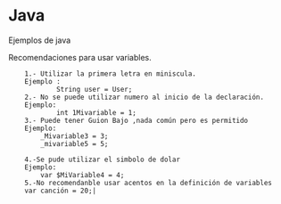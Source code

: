 # Java
Ejemplos de java


Recomendaciones para usar variables.

        1.- Utilizar la primera letra en miniscula.
        Ejemplo :   
                String user = User;
        2.- No se puede utilizar numero al inicio de la declaración.
        Ejemplo:
                int 1Mivariable = 1;
        3.- Puede tener Guion Bajo ,nada común pero es permitido
        Ejemplo:
            _Mivariable3 = 3;
            _mivariable5 = 5;
        
        4.-Se pude utilizar el simbolo de dolar
        Ejemplo:
            var $MiVariable4 = 4;
        5.-No recomendanble usar acentos en la definición de variables
        var canción = 20;|
        
